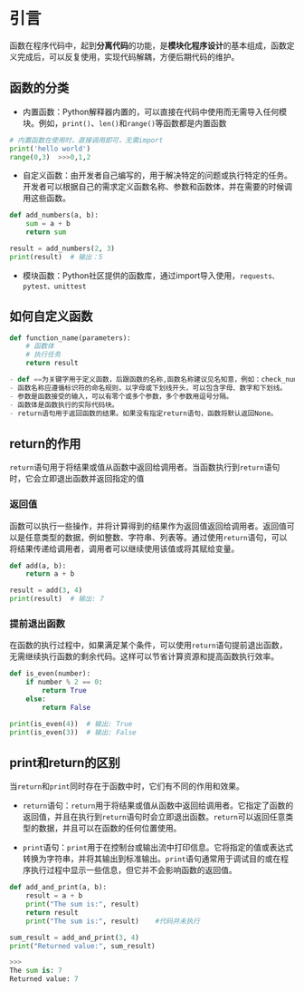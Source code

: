 # 引言

函数在程序代码中，起到**分离代码**的功能，是**模块化程序设计**的基本组成，函数定义完成后，可以反复使用，实现代码解耦，方便后期代码的维护。

## 函数的分类

- 内置函数：Python解释器内置的，可以直接在代码中使用而无需导入任何模块。例如，`print()`、`len()`和`range()`等函数都是内置函数

```python 
# 内置函数在使用时，直接调用即可，无需import
print('hello world')
range(0,3)	>>>0,1,2
```

- 自定义函数：由开发者自己编写的，用于解决特定的问题或执行特定的任务。开发者可以根据自己的需求定义函数名称、参数和函数体，并在需要的时候调用这些函数。

```python
def add_numbers(a, b):
    sum = a + b
    return sum

result = add_numbers(2, 3)
print(result)  # 输出：5
```

- 模块函数：Python社区提供的函数库，通过import导入使用，`requests、pytest、unittest`

## 如何自定义函数

```python 
def function_name(parameters):
    # 函数体
    # 执行任务
    return result

- def ==为关键字用于定义函数，后跟函数的名称,函数名称建议见名知意，例如：check_number、read_sql
- 函数名称应遵循标识符的命名规则，以字母或下划线开头，可以包含字母、数字和下划线。
- 参数是函数接受的输入，可以有零个或多个参数，多个参数用逗号分隔。
- 函数体是函数执行的实际代码块。
- return语句用于返回函数的结果。如果没有指定return语句，函数将默认返回None。
```

## return的作用

`return`语句用于将结果或值从函数中返回给调用者。当函数执行到`return`语句时，它会立即退出函数并返回指定的值

### 返回值

函数可以执行一些操作，并将计算得到的结果作为返回值返回给调用者。返回值可以是任意类型的数据，例如整数、字符串、列表等。通过使用`return`语句，可以将结果传递给调用者，调用者可以继续使用该值或将其赋给变量。

```python 
def add(a, b):
    return a + b

result = add(3, 4)
print(result)  # 输出: 7
```

### 提前退出函数

在函数的执行过程中，如果满足某个条件，可以使用`return`语句提前退出函数，无需继续执行函数的剩余代码。这样可以节省计算资源和提高函数执行效率。

```python
def is_even(number):
    if number % 2 == 0:
        return True
    else:
        return False

print(is_even(4))  # 输出: True
print(is_even(3))  # 输出: False
```

## print和return的区别

当`return`和`print`同时存在于函数中时，它们有不同的作用和效果。

- `return`语句：`return`用于将结果或值从函数中返回给调用者。它指定了函数的返回值，并且在执行到`return`语句时会立即退出函数。`return`可以返回任意类型的数据，并且可以在函数的任何位置使用。

- `print`语句：`print`用于在控制台或输出流中打印信息。它将指定的值或表达式转换为字符串，并将其输出到标准输出。`print`语句通常用于调试目的或在程序执行过程中显示一些信息，但它并不会影响函数的返回值。

```python
def add_and_print(a, b):
    result = a + b
    print("The sum is:", result)
    return result
	print("The sum is:", result)	#代码并未执行

sum_result = add_and_print(3, 4)
print("Returned value:", sum_result)

>>>
The sum is: 7
Returned value: 7
```

